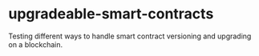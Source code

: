 # upgradeable-smart-contracts
Testing different ways to handle smart contract versioning and upgrading on a blockchain.
